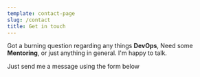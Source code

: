 ```yaml
---
template: contact-page
slug: /contact
title: Get in touch
---
```


Got a burning question regarding any things **DevOps**, Need some **Mentoring**, or just anything in general. I'm happy to talk.

Just send me a message using the form below
